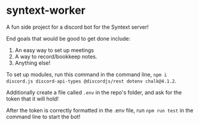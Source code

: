 # syntext-worker
A fun side project for a discord bot for the Syntext server! 

End goals that would be good to get done include:
1. An easy way to set up meetings
2. A way to record/bookkeep notes.
3. Anything else!

To set up modules, run this command in the command line, `npm i discord.js discord-api-types @discordjs/rest dotenv chalk@4.1.2`.

Additionally create a file called `.env` in the repo's folder, and ask for the token that it will hold!

After the token is correctly formatted in the .env file, run `npm run test` in the command line to start the bot!
